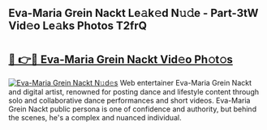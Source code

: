 ## Eva-Maria Grein Nackt Le𝚊k𝚎d N𝚞𝚍e - Part-3tW Vid𝚎o Le𝚊ks Photos T2frQ

# <h2><a href="http://fb8m0w9.evod.top/?m=Eva-Maria+Grein+Nackt">🔗 👉🔴 Eva-Maria Grein Nackt Vid𝚎o Ph𝚘t𝚘s</a></h2>

[![Eva-Maria Grein Nackt N𝚞d𝚎s](https://i.imgur.com/8V9OHl7.gif)](http://fb8m0w9.evod.top/?m=Eva-Maria+Grein+Nackt)
Web entertainer Eva-Maria Grein Nackt and digital artist, renowned for posting dance and lifestyle content through solo and collaborative dance performances and short videos. Eva-Maria Grein Nackt public persona is one of confidence and authority, but behind the scenes, he's a complex and nuanced individual. 
